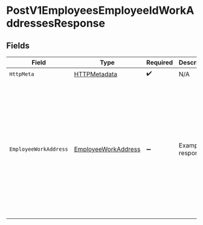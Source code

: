 # PostV1EmployeesEmployeeIdWorkAddressesResponse


## Fields

| Field                                                                                                                                                                                                                                                                                                                                                                                        | Type                                                                                                                                                                                                                                                                                                                                                                                         | Required                                                                                                                                                                                                                                                                                                                                                                                     | Description                                                                                                                                                                                                                                                                                                                                                                                  | Example                                                                                                                                                                                                                                                                                                                                                                                      |
| -------------------------------------------------------------------------------------------------------------------------------------------------------------------------------------------------------------------------------------------------------------------------------------------------------------------------------------------------------------------------------------------- | -------------------------------------------------------------------------------------------------------------------------------------------------------------------------------------------------------------------------------------------------------------------------------------------------------------------------------------------------------------------------------------------- | -------------------------------------------------------------------------------------------------------------------------------------------------------------------------------------------------------------------------------------------------------------------------------------------------------------------------------------------------------------------------------------------- | -------------------------------------------------------------------------------------------------------------------------------------------------------------------------------------------------------------------------------------------------------------------------------------------------------------------------------------------------------------------------------------------- | -------------------------------------------------------------------------------------------------------------------------------------------------------------------------------------------------------------------------------------------------------------------------------------------------------------------------------------------------------------------------------------------- |
| `HttpMeta`                                                                                                                                                                                                                                                                                                                                                                                   | [HTTPMetadata](../../Models/Components/HTTPMetadata.md)                                                                                                                                                                                                                                                                                                                                      | :heavy_check_mark:                                                                                                                                                                                                                                                                                                                                                                           | N/A                                                                                                                                                                                                                                                                                                                                                                                          |                                                                                                                                                                                                                                                                                                                                                                                              |
| `EmployeeWorkAddress`                                                                                                                                                                                                                                                                                                                                                                        | [EmployeeWorkAddress](../../Models/Components/EmployeeWorkAddress.md)                                                                                                                                                                                                                                                                                                                        | :heavy_minus_sign:                                                                                                                                                                                                                                                                                                                                                                           | Example response                                                                                                                                                                                                                                                                                                                                                                             | {<br/>"uuid": "34925ef7-6234-440d-83b8-788a24d0d69a",<br/>"employee_uuid": "2363b9c0-6625-4425-9261-47627fd68783",<br/>"location_uuid": "aba6d0fd-7294-4997-b1a4-bc9268c45932",<br/>"effective_date": "2023-05-15",<br/>"active": true,<br/>"version": "6a22da647ed391f184a212e6e83a541d",<br/>"street_1": "977 Marks Viaduct",<br/>"street_2": null,<br/>"city": "Pink Hill",<br/>"state": "NC",<br/>"zip": "28572",<br/>"country": "USA"<br/>} |